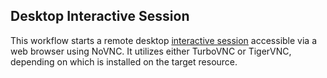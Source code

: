 ## Desktop Interactive Session
This workflow starts a remote desktop [interactive session](https://github.com/parallelworks/interactive_session/blob/main/README-v3.md) accessible via a web browser using NoVNC. It utilizes either TurboVNC or TigerVNC, depending on which is installed on the target resource.

